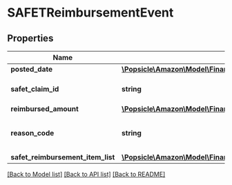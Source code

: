 # SAFETReimbursementEvent

## Properties
Name | Type | Description | Notes
------------ | ------------- | ------------- | -------------
**posted_date** | [**\Popsicle\Amazon\Model\Finances\\DateTime**](\DateTime.md) |  | [optional] 
**safet_claim_id** | **string** | A SAFE-T claim identifier. | [optional] 
**reimbursed_amount** | [**\Popsicle\Amazon\Model\Finances\Currency**](Currency.md) |  | [optional] 
**reason_code** | **string** | Indicates why the seller was reimbursed. | [optional] 
**safet_reimbursement_item_list** | [**\Popsicle\Amazon\Model\Finances\SAFETReimbursementItemList**](SAFETReimbursementItemList.md) |  | [optional] 

[[Back to Model list]](../../README.md#documentation-for-models) [[Back to API list]](../../README.md#documentation-for-api-endpoints) [[Back to README]](../../README.md)

